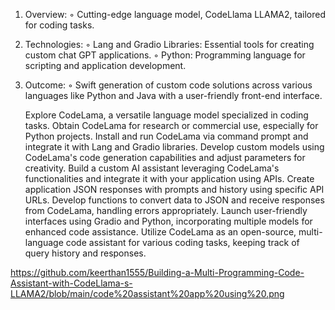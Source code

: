 1. Overview:
    ◦ Cutting-edge language model, CodeLlama LLAMA2, tailored for coding tasks.
   
2. Technologies:
    ◦ Lang and Gradio Libraries: Essential tools for creating custom chat GPT applications.
    ◦ Python: Programming language for scripting and application development.

3. Outcome:
    ◦ Swift generation of custom code solutions across various languages like Python and Java with a user-friendly front-end interface.

   Explore CodeLama, a versatile language model specialized in coding tasks.
Obtain CodeLama for research or commercial use, especially for Python projects.
Install and run CodeLama via command prompt and integrate it with Lang and Gradio libraries.
Develop custom models using CodeLama's code generation capabilities and adjust parameters for creativity.
Build a custom AI assistant leveraging CodeLama's functionalities and integrate it with your application using APIs.
Create application JSON responses with prompts and history using specific API URLs.
Develop functions to convert data to JSON and receive responses from CodeLama, handling errors appropriately.
Launch user-friendly interfaces using Gradio and Python, incorporating multiple models for enhanced code assistance.
Utilize CodeLama as an open-source, multi-language code assistant for various coding tasks, keeping track of query history and responses.



https://github.com/keerthan1555/Building-a-Multi-Programming-Code-Assistant-with-CodeLlama-s-LLAMA2/blob/main/code%20assistant%20app%20using%20.png
